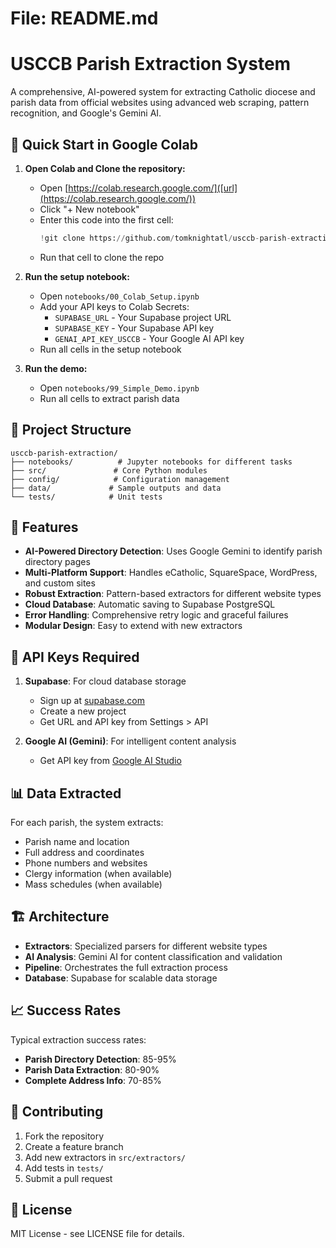 # File: README.md

# USCCB Parish Extraction System

A comprehensive, AI-powered system for extracting Catholic diocese and parish data from official websites using advanced web scraping, pattern recognition, and Google's Gemini AI.

## 🚀 Quick Start in Google Colab

1. **Open Colab and Clone the repository:**
   - Open [https://colab.research.google.com/]([url](https://colab.research.google.com/))
   - Click "+ New notebook"
   - Enter this code into the first cell:
       ```python
       !git clone https://github.com/tomknightatl/usccb-parish-extraction.git
       ```
   - Run that cell to clone the repo

2. **Run the setup notebook:**
   - Open `notebooks/00_Colab_Setup.ipynb`
   - Add your API keys to Colab Secrets:
     - `SUPABASE_URL` - Your Supabase project URL
     - `SUPABASE_KEY` - Your Supabase API key  
     - `GENAI_API_KEY_USCCB` - Your Google AI API key
   - Run all cells in the setup notebook

3. **Run the demo:**
   - Open `notebooks/99_Simple_Demo.ipynb`
   - Run all cells to extract parish data

## 📁 Project Structure

```
usccb-parish-extraction/
├── notebooks/          # Jupyter notebooks for different tasks
├── src/               # Core Python modules
├── config/            # Configuration management
├── data/             # Sample outputs and data
└── tests/            # Unit tests
```

## 🎯 Features

- **AI-Powered Directory Detection**: Uses Google Gemini to identify parish directory pages
- **Multi-Platform Support**: Handles eCatholic, SquareSpace, WordPress, and custom sites
- **Robust Extraction**: Pattern-based extractors for different website types
- **Cloud Database**: Automatic saving to Supabase PostgreSQL
- **Error Handling**: Comprehensive retry logic and graceful failures
- **Modular Design**: Easy to extend with new extractors

## 🔧 API Keys Required

1. **Supabase**: For cloud database storage
   - Sign up at [supabase.com](https://supabase.com)
   - Create a new project
   - Get URL and API key from Settings > API

2. **Google AI (Gemini)**: For intelligent content analysis
   - Get API key from [Google AI Studio](https://makersuite.google.com/app/apikey)

## 📊 Data Extracted

For each parish, the system extracts:
- Parish name and location
- Full address and coordinates
- Phone numbers and websites  
- Clergy information (when available)
- Mass schedules (when available)

## 🏗️ Architecture

- **Extractors**: Specialized parsers for different website types
- **AI Analysis**: Gemini AI for content classification and validation
- **Pipeline**: Orchestrates the full extraction process
- **Database**: Supabase for scalable data storage

## 📈 Success Rates

Typical extraction success rates:
- **Parish Directory Detection**: 85-95%
- **Parish Data Extraction**: 80-90%
- **Complete Address Info**: 70-85%

## 🤝 Contributing

1. Fork the repository
2. Create a feature branch
3. Add new extractors in `src/extractors/`
4. Add tests in `tests/`
5. Submit a pull request

## 📄 License

MIT License - see LICENSE file for details.
